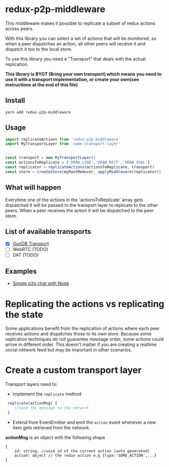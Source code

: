 # redux-p2p-middleware

This middleware makes it possible to replicate
a subset of redux actions across peers.

With this library you can select a set of actions that will
be monitored, so when a peer dispatches an action, all  other peers will receive it and dispatch it too to the local store.

To use this library you need a "Transport" that deals with the actual
replication.

**This library is BYOT (Bring your own transport) which means you need to use it with a transport implementation, or create your own(see instructions at the end of this file)**

## Install

```
yarn add redux-p2p-middleware
```

## Usage

```javascript
import replicateActions from 'redux-p2p-middleware'
import MyTransportLayer from 'some-transport-layer'

...
const transport = new MyTransportLayer()
const actionsToReplicate = ['DRAW_LINE','DRAW_RECT','DRAW_OVAL']
const replicator = replicateActions(actionsToReplicate, transport)
const store = createStore(myRootReducer, applyMiddleware(replicator))

```

## What will happen

Everytime one of the actions in the 'actionsToReplicate' array gets dispatched it will be passed to the transport layer to replicate to the other peers. When a peer receives the action it will be dispatched to the peer store.


## List of available transports

- [x] [GunDB Transport](https://github.com/hugozap/redux-p2p-gundb-transport)
- [ ] WebRTC (TODO)
- [ ] DAT (TODO)

## Examples

- [Simple p2p chat with Node](https://github.com/hugozap/redux-p2p-node-terminal-example/)


# Replicating the actions vs replicating the state

Some applications benefit from the replication of actions where each peer receives actions and dispatches those to its own store. Because some replication techniques do not guarantee message order, some actions could arrive in different order. This doesn't matter if you are creating a realtime social network feed but may be important in other scenarios.

# Create a custom transport layer

Transport layers need to:

- Implement the ```replicate``` method 

```javascript
 replicate(actionMsg) {
    //Send the message to the network
 }
```

- Extend from EventEmitter and emit the ```action``` event whenever a new item gets retrieved from the network.


**actionMsg** is an object with the following shape

```
{
    id: string, //uuid id of the current action (auto generated)
    action: object // the redux action e.g {type:'SOME_ACTION',...}
}
```



